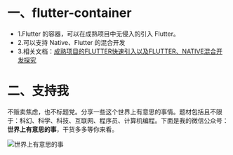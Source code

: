 # 一、flutter-container
- 1.Flutter 的容器，可以在成熟项目中无侵入的引入 Flutter。
- 2.可以支持 Native、Flutter 的混合开发
- 3.相关文档：[成熟项目的FLUTTER快速引入以及FLUTTER、NATIVE混合开发探究](https://juejin.im/post/5c666a9ff265da2d8b632bf9)

# 二、支持我
不贩卖焦虑，也不标题党。分享一些这个世界上有意思的事情。题材包括且不限于：科幻、科学、科技、互联网、程序员、计算机编程。下面是我的微信公众号：**世界上有意思的事**，干货多多等你来看。

![世界上有意思的事](https://upload-images.jianshu.io/upload_images/2911038-fd8af9cd7bd3157d.png?imageMogr2/auto-orient/strip%7CimageView2/2/w/1240)
